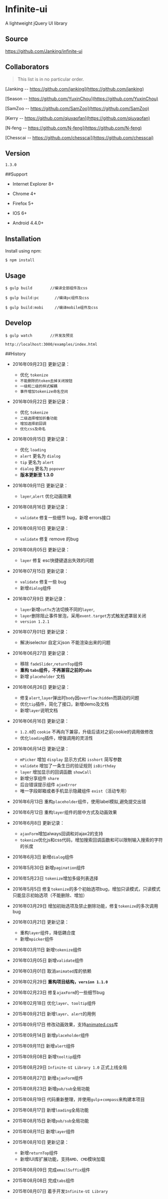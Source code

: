 # Infinite-ui

A lightweight jQuery UI library

## Source
https://github.com/Janking/infinite-ui

## Collaborators
> This list is in no particular order.

[Janking -- https://github.com/janking](https://github.com/janking)

[Season -- https://github.com/YuxinChou](https://github.com/YuxinChou)

[SamZoo -- https://github.com/SamZoo](https://github.com/SamZoo)

[Kerry -- https://github.com/qiuyaofan](https://github.com/qiuyaofan)

[N-feng -- https://github.com/N-feng](https://github.com/N-feng)

[Chesscai -- https://github.com/chesscai](https://github.com/chesscai)


## Version
`1.3.0`

##Support
* Internet Explorer 8+

* Chrome 4+

* Firefox 5+

* IOS 6+

* Android 4.4.0+

## Installation


Install using npm:

```shell
$ npm install
```


## Usage

```shell
$ gulp build        //编译全部组件及css
```

```shell
$ gulp build:pc       //编译pc组件及css
```

```shell
$ gulp build:mobi     //编译mobile组件及css
```


## Develop
```shell
$ gulp watch        //开发及预览

```
```shell
http://localhost:3000/examples/index.html
```

##History

* 2016年09月23日 更新记录：
    * 优化 `tokenize`
    * `不能删除的token去掉关闭按钮`
    * `一级和二级的样式解耦`
    * `事件增加tokenize命名空间`

* 2016年09月22日 更新记录：
    * 优化 `tokenize`
    * `二级选择增加折叠功能`
    * `增加选择前回调`
    * `优化css及命名`

* 2016年09月15日 更新记录：
    * 优化 `loading`
    * `alert`  更名为 `dialog`
    * `tip`    更名为 `alert`
    * `dialog` 更名为 `popover`
    * **版本更新至 1.3.0**

* 2016年09月11日 更新记录：
    * `layer`,`alert` 优化动画效果

* 2016年08月16日 更新记录：
    * `validate` 修复一些细节 bug，新增 errors接口
* 2016年08月10日 更新记录：
    * `validate` 修复 remove 的bug
* 2016年08月05日 更新记录：
    * `layer` 修复 esc快捷键退出失效的问题
* 2016年07月15日 更新记录：
    * `validate` 修复一些 bug
    * 新增`dialog`组件

* 2016年07月9日 更新记录：
    * `layer`新增`cutTo`方法切换不同的`layer`,
    * `layer`删除阻止事件冒泡，采用`event.target`方式触发遮罩层关闭
    * `version 1.2.1`

* 2016年07月01日 更新记录：
    * 解决iselector 自定义json 不能渲染出来的问题

* 2016年06月27日 更新记录：
    * 移除 `fadeSlider`,`returnTop`组件
    * **重构 `tabs`组件，不再兼容之前的`tabs`**
    * 新增 `placeholder` 文档


* 2016年06月26日 更新记录：
    * 修复`alert`,`layer`弹出时`body`因`overflow:hidden`而跳动的问题
    * 优化`tip`插件，简化了接口，新增demo及文档
    * 新增`layer`说明文档

* 2016年06月16日 更新记录：
    * `1.2.0`的 `cookie` 不再向下兼容，升级后请对之前cookie的调用做修改
    * 优化`loading`插件，增强调用的灵活性


* 2016年06月14日 更新记录：
    * `mPicker` 增加 `display` 显示方式和 `isshort` 简写参数
    * `validate` 增加了一条生日的验证规则 `isBirthday`
    * `layer` 增加显示的回调函数 `showCall`
    * 新增分享组件 `share`
    * 后台错误提示组件 `ajaxError`
    * 唯一字段邮箱或者手机显示隐藏组件 `exist`（活动专用）



* 2016年6月13日 重构`placeholder`组件，使用label模拟,避免提交出错

* 2016年6月12日 重构`layer`组件的居中方式及动画效果

* 2016年6月8日 更新记录：
    * `ajaxForm`增加always回调和对ajax2的支持
    * `tokenize`优化js和css代码，增加搜索回调函数和可以限制输入搜索的字符的长度


* 2016年6月3日 新增`dialog`组件

* 2016年5月30日 新增`pagination`组件

* 2016年5月23日 `tokenize`增加多级列表选择

* 2016年5月5日 修复`tokenize`的多个初始选项bug，增加只读模式，只读模式只能显示初始选项（不能删除、增加）

* 2016年03月29日 增加初始选项及禁止删除功能，修复`tokenize`的多次调用bug

* 2016年03月21日 更新记录：
    * 重构`layer`组件，降低耦合度
    * 新增`mpicker`组件


* 2016年03月11日 新增`tokenize`组件

* 2016年03月05日 新增`validate`组件

* 2016年03月01日 取消`animated`库的依赖

* 2016年02月29日 **重构项目结构，`version 1.1.0`**

* 2016年02月23日 修复`ajaxForm`的一些细节bug

* 2016年02月18日 优化`layer`、`tooltip`组件

* 2015年09月21日 新增`layer`、`alert`的用例

* 2015年09月17日 修改动画效果，支持[animated.css](https://daneden.github.io/animate.css/)库

* 2015年09月14日 新增`placeholder`组件

* 2015年09月11日 新增`alert`组件

* 2015年09月08日 新增`tooltip`组件

* 2015年08月29日 `Infinite-UI Library 1.0` 正式上线全局

* 2015年08月27日 新增`ajaxForm`组件

* 2015年08月23日 新增`pub/sub`全局功能

* 2015年08月19日 代码重新整理，并使用`gulp`+`compass`来构建本项目

* 2015年08月17日 新增`loading`全局功能

* 2015年08月15日 新增`pub/sub`全局功能

* 2015年08月11日 新增`layer`组件

* 2015年08月10日 更新记录：
    * 新增`returnTop`组件
    * 新增IUI库扩展功能，支持`AMD`、`CMD`模块加载


* 2015年08月09日 完成`emailSuffix`组件

* 2015年08月08日 完成`tabs`组件

* 2015年08月07日 着手开发`Infinite-UI Library`
